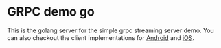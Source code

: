 # GRPC demo go

This is the golang server for the simple grpc streaming server demo.
You can also checkout the client implementations for
 [Android](https://github.com/anupcowkur/grpc_demo_android) and
 [iOS](https://github.com/anupcowkur/grpc_demo_ios).
